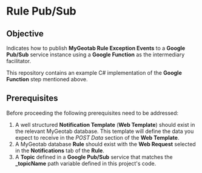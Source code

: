 # Rule Pub/Sub

## Objective ##
Indicates how to publish **MyGeotab Rule Exception Events** to a **Google Pub/Sub** service instance using a **Google Function** as the intermediary facilitator.

This repository contains an example C# implementation of the **Google Function** step mentioned above.

## Prerequisites ##
Before proceeding the following prerequisites need to be addressed:
1. A well structured **Notification Template** (**Web Template**) should exist in the relevant MyGeotab database. This template will define the data you expect to receive in the *POST Data* section of the **Web Template**.
2. A MyGeotab database **Rule** should exist with the **Web Request** selected in the **Notifications** tab of the **Rule**.
3. A **Topic** defined in a **Google Pub/Sub** service that matches the **_topicName** path variable defined in this project's code.